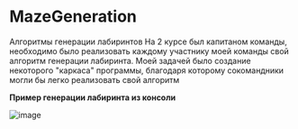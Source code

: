 # MazeGeneration
Алгоритмы генерации лабиринтов
На 2 курсе был капитаном команды, необходимо было реализовать каждому участнику моей команды свой алгоритм генерации лабиринта. Моей задачей было создание некоторого "каркаса" программы, благодаря которому сокомандники могли бы легко реализовать свой алгоритм

__Пример генерации лабиринта из консоли__

![image](https://github.com/user-attachments/assets/5f700dcb-98c8-4003-8322-e06d9ed26149)
